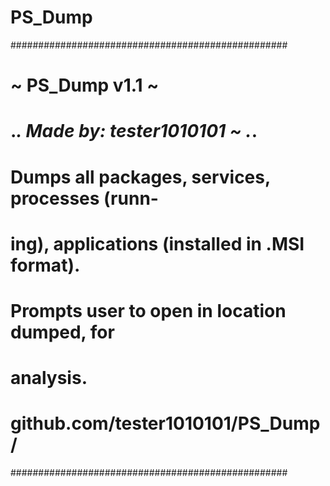 # PS_Dump

##################################################
#                 ~ PS_Dump v1.1 ~               #
# ._.         Made by: tester1010101 ~       ._. #
# Dumps all packages, services, processes (runn- #
# ing), applications (installed in .MSI format). #
# Prompts user to open in location dumped, for   #
#                   analysis.                    #
#        github.com/tester1010101/PS_Dump/       #
##################################################
